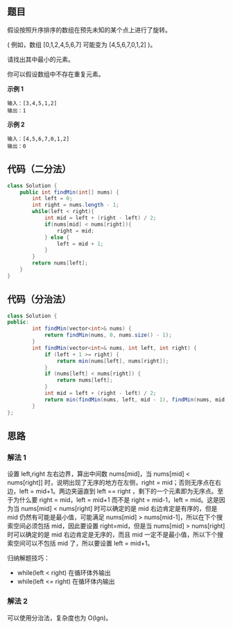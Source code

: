 ## 题目
假设按照升序排序的数组在预先未知的某个点上进行了旋转。

( 例如，数组 [0,1,2,4,5,6,7] 可能变为 [4,5,6,7,0,1,2] )。

请找出其中最小的元素。

你可以假设数组中不存在重复元素。

**示例 1**
```
输入：[3,4,5,1,2]
输出：1
```

**示例 2**
```
输入：[4,5,6,7,0,1,2]
输出：0
```

## 代码（二分法）
```Java
class Solution {
    public int findMin(int[] nums) {
        int left = 0;
        int right = nums.length - 1;
        while(left < right){
            int mid = left + (right - left) / 2;
            if(nums[mid] < nums[right]){
                right = mid;
            } else {
                left = mid + 1;
            }
        }
        return nums[left];
    }
}
```

## 代码（分治法）
```Java
class Solution {
public:
        int findMin(vector<int>& nums) {
            return findMin(nums, 0, nums.size() - 1);
        }
        int findMin(vector<int>& nums, int left, int right) {
            if (left + 1 >= right) {
                return min(nums[left], nums[right]);
            }
            if (nums[left] < nums[right]) {
                return nums[left];
            }
            int mid = left + (right - left) / 2;
            return min(findMin(nums, left, mid - 1), findMin(nums, mid, right));
        }
};
```

## 思路

### 解法 1

设置 left,right 左右边界，算出中间数 nums[mid]，当 nums[mid] < nums[right]] 时，说明出现了无序的地方在左侧，right = mid；否则无序点在右边，left = mid+1。两边夹逼直到 left == right ，剩下的一个元素即为无序点。至于为什么要 right = mid，left = mid+1 而不是 right = mid-1，left = mid。这是因为当 nums[mid] < nums[right] 时可以确定的是 mid 右边肯定是有序的，但是 mid 仍然有可能是最小值，可能满足 nums[mid] > nums[mid-1]，所以在下个搜索空间必须包括 mid，因此要设置 right=mid，但是当 nums[mid] > nums[right] 时可以确定的是 mid 右边肯定是无序的，而且 mid 一定不是最小值，所以下个搜索空间可以不包括 mid 了，所以要设置 left = mid+1。

归纳解题技巧：
* while(left < right) 在循环体外输出
* while(left <= right) 在循环体内输出

### 解法 2

可以使用分治法，复杂度也为 O(lgn)。
